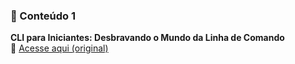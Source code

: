 ### 📌 Conteúdo 1

**CLI para Iniciantes: Desbravando o Mundo da Linha de Comando**  
🔗 [Acesse aqui (original)](https://medium.com/@renan.de.moraes777/cli-para-iniciantes-desbravando-o-mundo-da-linha-de-comando-300f55e53593)